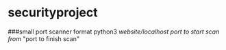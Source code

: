 # securityproject
###small port scanner 
format python3 *website/localhost* *port to start scan from* "port to finish scan"
